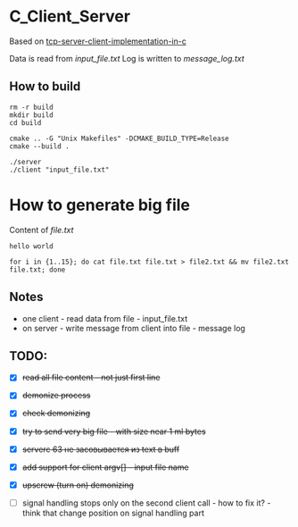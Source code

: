 # C_Client_Server

Based on [tcp-server-client-implementation-in-c](https://www.geeksforgeeks.org/tcp-server-client-implementation-in-c/)  

Data is read from *input_file.txt*
Log is written to *message_log.txt*

## How to build

```shell script
rm -r build
mkdir build
cd build

cmake .. -G "Unix Makefiles" -DCMAKE_BUILD_TYPE=Release
cmake --build .

./server
./client "input_file.txt"
```

# How to generate big file
Content of *file.txt*
```shell script
hello world
```
```shell script
for i in {1..15}; do cat file.txt file.txt > file2.txt && mv file2.txt file.txt; done
```

## Notes
- one client - read data from file - input_file.txt
- on server - write message from client into file - message log

## TODO:
- [x] ~~read all file content - not just first line~~
- [x] ~~demonize process~~
- [x] ~~check demonizing~~
- [x] ~~try to send very big file - with size near 1 ml bytes~~
- [x] ~~serverc 63 не засовывается из text в buff~~
- [x] ~~add support for client argv[] - input file name~~  
- [x] ~~upscrew (turn on) demonizing~~
- [ ] signal handling stops only on the second client call - how to fix it? 
\- think that change position on signal handling part

